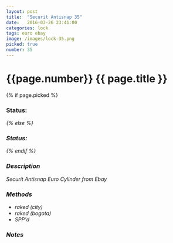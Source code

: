 ```yaml
---
layout: post
title:  "Securit Antisnap 35"
date:   2016-03-26 23:41:00
categories: lock
tags: euro ebay
image: /images/lock-35.png
picked: true
number: 35
---
```


# {{page.number}} {{ page.title }}

{% if page.picked %}
### Status: <i class="fa fa-unlock"/>
{% else %}
### Status: <i class="fa fa-lock"/>
{% endif %}

### Description

Securit Antisnap Euro Cylinder from Ebay

### Methods

- raked (city)
- raked (bogota)
- SPP'd

### Notes
